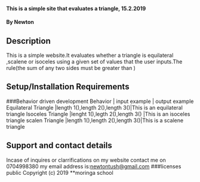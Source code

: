 #### This is a simple site that evaluates a triangle, 15.2.2019

#### By Newton

## Description
This is a simple website.It evaluates whether a triangle is equilateral ,scalene or isoceles using a given set of values that the user inputs.The rule(the sum of any two sides must be greater than )

## Setup/Installation Requirements
###Behavior driven development
      Behavior             |       input example            |  output example
   Equilateral Triangle    |length 1(),length 2(),length 3()|This is an equilateral triangle
   Isoceles Triangle       |lenght 1(),legth 2(),length 3() |This is an isoceles triangle
   scalen Triangle         |length 1(),length 2(),length 3()|This is a scalene triangle 
## Support and contact details
Incase of inquires or clarrifications on my website contact me on 0704998380
my email address is:newtontush@gmail.com
###licenses
public
Copyright (c) 2019 **moringa school
